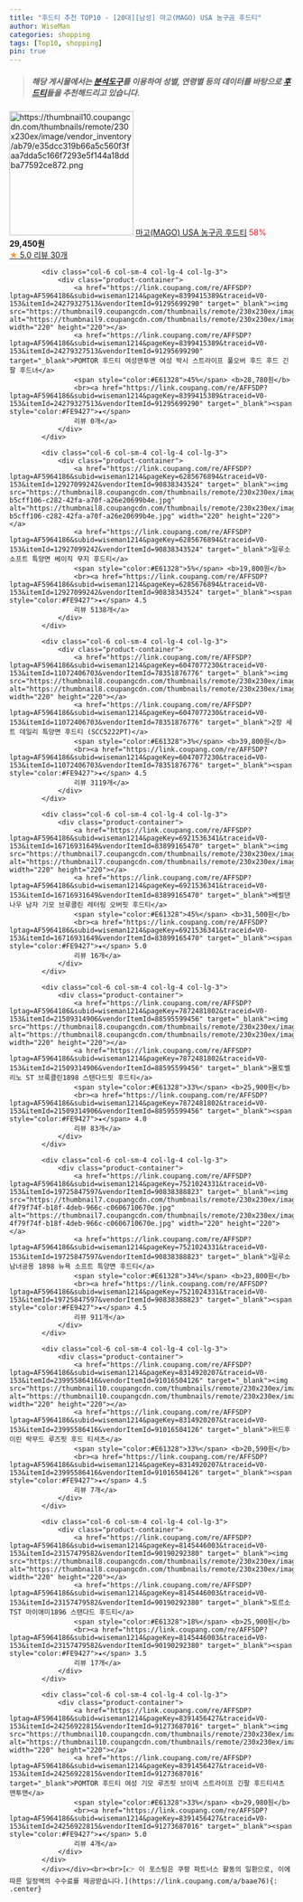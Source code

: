 ```yaml
---
title: "후드티 추천 TOP10 - [20대][남성] 마고(MAGO) USA 농구곰 후드티"
author: WiseMan
categories: shopping
tags: [Top10, shopping]
pin: true
---
```


> ##### 해당 게시물에서는 [**분석도구**](https://itemscout.io/)를 이용하여 **성별**, **연령별** 등의 데이터를 바탕으로 [**후드티**](https://link.coupang.com/a/baae76)들을 추천해드리고 있습니다.
<div class="container"><div class="row">
            <div class="col-6 col-sm-4 col-lg-4 col-lg-3">
                <div class="product-container">
                    <a href="https://link.coupang.com/re/AFFSDP?lptag=AF5964186&subid=wiseman1214&pageKey=8321724626&traceid=V0-153&itemId=24020037696&vendorItemId=91053384715" target="_blank"><img src="https://thumbnail10.coupangcdn.com/thumbnails/remote/230x230ex/image/vendor_inventory/ab79/e35dcc319b66a5c560f3faa7dda5c166f7293e5f144a18ddba77592ce872.png" alt="https://thumbnail10.coupangcdn.com/thumbnails/remote/230x230ex/image/vendor_inventory/ab79/e35dcc319b66a5c560f3faa7dda5c166f7293e5f144a18ddba77592ce872.png" width="220" height="220"></a>
                    <a href="https://link.coupang.com/re/AFFSDP?lptag=AF5964186&subid=wiseman1214&pageKey=8321724626&traceid=V0-153&itemId=24020037696&vendorItemId=91053384715" target="_blank">마고(MAGO) USA 농구곰 후드티</a>
                    <span style="color:#E61328">58%</span> <b>29,450원</b>
                    <br><a href="https://link.coupang.com/re/AFFSDP?lptag=AF5964186&subid=wiseman1214&pageKey=8321724626&traceid=V0-153&itemId=24020037696&vendorItemId=91053384715" target="_blank"><span style="color:#FE9427">★</span> 5.0
                    리뷰 30개</a>
                </div>
            </div>
            
            <div class="col-6 col-sm-4 col-lg-4 col-lg-3">
                <div class="product-container">
                    <a href="https://link.coupang.com/re/AFFSDP?lptag=AF5964186&subid=wiseman1214&pageKey=8399415389&traceid=V0-153&itemId=24279327513&vendorItemId=91295699290" target="_blank"><img src="https://thumbnail9.coupangcdn.com/thumbnails/remote/230x230ex/image/vendor_inventory/6599/a48dfc2a749d8042d206ff0436e6865059f4bfa9090995cb14f2a70f47e2.jpg" alt="https://thumbnail9.coupangcdn.com/thumbnails/remote/230x230ex/image/vendor_inventory/6599/a48dfc2a749d8042d206ff0436e6865059f4bfa9090995cb14f2a70f47e2.jpg" width="220" height="220"></a>
                    <a href="https://link.coupang.com/re/AFFSDP?lptag=AF5964186&subid=wiseman1214&pageKey=8399415389&traceid=V0-153&itemId=24279327513&vendorItemId=91295699290" target="_blank">POMTOR 후드티 여성맨투맨 여성 박시 스트라이프 풀오버 후드 후드 긴팔 후드녀</a>
                    <span style="color:#E61328">45%</span> <b>28,780원</b>
                    <br><a href="https://link.coupang.com/re/AFFSDP?lptag=AF5964186&subid=wiseman1214&pageKey=8399415389&traceid=V0-153&itemId=24279327513&vendorItemId=91295699290" target="_blank"><span style="color:#FE9427">★</span> 
                    리뷰 0개</a>
                </div>
            </div>
            
            <div class="col-6 col-sm-4 col-lg-4 col-lg-3">
                <div class="product-container">
                    <a href="https://link.coupang.com/re/AFFSDP?lptag=AF5964186&subid=wiseman1214&pageKey=6285676894&traceid=V0-153&itemId=12927099242&vendorItemId=90838343524" target="_blank"><img src="https://thumbnail8.coupangcdn.com/thumbnails/remote/230x230ex/image/retail/images/1677772712040349-b5cff106-c282-42fa-a70f-a26e20699b4e.jpg" alt="https://thumbnail8.coupangcdn.com/thumbnails/remote/230x230ex/image/retail/images/1677772712040349-b5cff106-c282-42fa-a70f-a26e20699b4e.jpg" width="220" height="220"></a>
                    <a href="https://link.coupang.com/re/AFFSDP?lptag=AF5964186&subid=wiseman1214&pageKey=6285676894&traceid=V0-153&itemId=12927099242&vendorItemId=90838343524" target="_blank">일루소 소프트 특양면 베이직 무지 후드티</a>
                    <span style="color:#E61328">5%</span> <b>19,800원</b>
                    <br><a href="https://link.coupang.com/re/AFFSDP?lptag=AF5964186&subid=wiseman1214&pageKey=6285676894&traceid=V0-153&itemId=12927099242&vendorItemId=90838343524" target="_blank"><span style="color:#FE9427">★</span> 4.5
                    리뷰 5138개</a>
                </div>
            </div>
            
            <div class="col-6 col-sm-4 col-lg-4 col-lg-3">
                <div class="product-container">
                    <a href="https://link.coupang.com/re/AFFSDP?lptag=AF5964186&subid=wiseman1214&pageKey=6047077230&traceid=V0-153&itemId=11072406703&vendorItemId=78351876776" target="_blank"><img src="https://thumbnail8.coupangcdn.com/thumbnails/remote/230x230ex/image/vendor_inventory/e714/6fdf42b2bf09797eb80e4c473900ab30cfd653517c57c1e9381a2df900bf.jpg" alt="https://thumbnail8.coupangcdn.com/thumbnails/remote/230x230ex/image/vendor_inventory/e714/6fdf42b2bf09797eb80e4c473900ab30cfd653517c57c1e9381a2df900bf.jpg" width="220" height="220"></a>
                    <a href="https://link.coupang.com/re/AFFSDP?lptag=AF5964186&subid=wiseman1214&pageKey=6047077230&traceid=V0-153&itemId=11072406703&vendorItemId=78351876776" target="_blank">2장 세트 데일리 특양면 후드티 (SCC5222PT)</a>
                    <span style="color:#E61328">3%</span> <b>39,800원</b>
                    <br><a href="https://link.coupang.com/re/AFFSDP?lptag=AF5964186&subid=wiseman1214&pageKey=6047077230&traceid=V0-153&itemId=11072406703&vendorItemId=78351876776" target="_blank"><span style="color:#FE9427">★</span> 4.5
                    리뷰 3119개</a>
                </div>
            </div>
            
            <div class="col-6 col-sm-4 col-lg-4 col-lg-3">
                <div class="product-container">
                    <a href="https://link.coupang.com/re/AFFSDP?lptag=AF5964186&subid=wiseman1214&pageKey=6921536341&traceid=V0-153&itemId=16716931649&vendorItemId=83899165470" target="_blank"><img src="https://thumbnail7.coupangcdn.com/thumbnails/remote/230x230ex/image/vendor_inventory/ee18/7031ecb90fca73212c230fe41d133936fa92c544fc0942622a6c5e6c7fbd.jpg" alt="https://thumbnail7.coupangcdn.com/thumbnails/remote/230x230ex/image/vendor_inventory/ee18/7031ecb90fca73212c230fe41d133936fa92c544fc0942622a6c5e6c7fbd.jpg" width="220" height="220"></a>
                    <a href="https://link.coupang.com/re/AFFSDP?lptag=AF5964186&subid=wiseman1214&pageKey=6921536341&traceid=V0-153&itemId=16716931649&vendorItemId=83899165470" target="_blank">베럴댄나우 남자 기모 브루클린 레터링 오버핏 후드티</a>
                    <span style="color:#E61328">45%</span> <b>31,500원</b>
                    <br><a href="https://link.coupang.com/re/AFFSDP?lptag=AF5964186&subid=wiseman1214&pageKey=6921536341&traceid=V0-153&itemId=16716931649&vendorItemId=83899165470" target="_blank"><span style="color:#FE9427">★</span> 5.0
                    리뷰 16개</a>
                </div>
            </div>
            
            <div class="col-6 col-sm-4 col-lg-4 col-lg-3">
                <div class="product-container">
                    <a href="https://link.coupang.com/re/AFFSDP?lptag=AF5964186&subid=wiseman1214&pageKey=7872481802&traceid=V0-153&itemId=21509314906&vendorItemId=88595599456" target="_blank"><img src="https://thumbnail8.coupangcdn.com/thumbnails/remote/230x230ex/image/vendor_inventory/5657/2233a18b091f8bcb48d9c49db57adcd331fba5529e18b8b3356d3e776233.png" alt="https://thumbnail8.coupangcdn.com/thumbnails/remote/230x230ex/image/vendor_inventory/5657/2233a18b091f8bcb48d9c49db57adcd331fba5529e18b8b3356d3e776233.png" width="220" height="220"></a>
                    <a href="https://link.coupang.com/re/AFFSDP?lptag=AF5964186&subid=wiseman1214&pageKey=7872481802&traceid=V0-153&itemId=21509314906&vendorItemId=88595599456" target="_blank">몰토벨리노 ST 브룩클린1898 스탠다드핏 후드티</a>
                    <span style="color:#E61328">33%</span> <b>25,900원</b>
                    <br><a href="https://link.coupang.com/re/AFFSDP?lptag=AF5964186&subid=wiseman1214&pageKey=7872481802&traceid=V0-153&itemId=21509314906&vendorItemId=88595599456" target="_blank"><span style="color:#FE9427">★</span> 4.0
                    리뷰 83개</a>
                </div>
            </div>
            
            <div class="col-6 col-sm-4 col-lg-4 col-lg-3">
                <div class="product-container">
                    <a href="https://link.coupang.com/re/AFFSDP?lptag=AF5964186&subid=wiseman1214&pageKey=7521024331&traceid=V0-153&itemId=19725847597&vendorItemId=90838388823" target="_blank"><img src="https://thumbnail7.coupangcdn.com/thumbnails/remote/230x230ex/image/retail/images/1785013963157857-4f79f74f-b18f-4deb-966c-c0606710670e.jpg" alt="https://thumbnail7.coupangcdn.com/thumbnails/remote/230x230ex/image/retail/images/1785013963157857-4f79f74f-b18f-4deb-966c-c0606710670e.jpg" width="220" height="220"></a>
                    <a href="https://link.coupang.com/re/AFFSDP?lptag=AF5964186&subid=wiseman1214&pageKey=7521024331&traceid=V0-153&itemId=19725847597&vendorItemId=90838388823" target="_blank">일루소 남녀공용 1898 뉴욕 소프트 특양면 후드티</a>
                    <span style="color:#E61328">34%</span> <b>23,800원</b>
                    <br><a href="https://link.coupang.com/re/AFFSDP?lptag=AF5964186&subid=wiseman1214&pageKey=7521024331&traceid=V0-153&itemId=19725847597&vendorItemId=90838388823" target="_blank"><span style="color:#FE9427">★</span> 4.5
                    리뷰 911개</a>
                </div>
            </div>
            
            <div class="col-6 col-sm-4 col-lg-4 col-lg-3">
                <div class="product-container">
                    <a href="https://link.coupang.com/re/AFFSDP?lptag=AF5964186&subid=wiseman1214&pageKey=8314920207&traceid=V0-153&itemId=23995586416&vendorItemId=91016504126" target="_blank"><img src="https://thumbnail10.coupangcdn.com/thumbnails/remote/230x230ex/image/rs_quotation_api/kw00l1rg/9aebbb7b1b644947981f154eedd5d366.jpg" alt="https://thumbnail10.coupangcdn.com/thumbnails/remote/230x230ex/image/rs_quotation_api/kw00l1rg/9aebbb7b1b644947981f154eedd5d366.jpg" width="220" height="220"></a>
                    <a href="https://link.coupang.com/re/AFFSDP?lptag=AF5964186&subid=wiseman1214&pageKey=8314920207&traceid=V0-153&itemId=23995586416&vendorItemId=91016504126" target="_blank">위드후이린 락무드 루즈핏 후드 티셔츠</a>
                    <span style="color:#E61328">33%</span> <b>20,590원</b>
                    <br><a href="https://link.coupang.com/re/AFFSDP?lptag=AF5964186&subid=wiseman1214&pageKey=8314920207&traceid=V0-153&itemId=23995586416&vendorItemId=91016504126" target="_blank"><span style="color:#FE9427">★</span> 4.5
                    리뷰 7개</a>
                </div>
            </div>
            
            <div class="col-6 col-sm-4 col-lg-4 col-lg-3">
                <div class="product-container">
                    <a href="https://link.coupang.com/re/AFFSDP?lptag=AF5964186&subid=wiseman1214&pageKey=8145446003&traceid=V0-153&itemId=23157479582&vendorItemId=90190292380" target="_blank"><img src="https://thumbnail8.coupangcdn.com/thumbnails/remote/230x230ex/image/vendor_inventory/93e1/a96bb9389ea4ad1567375f7630fe9438833abc4e3961da2869bf7073e475.png" alt="https://thumbnail8.coupangcdn.com/thumbnails/remote/230x230ex/image/vendor_inventory/93e1/a96bb9389ea4ad1567375f7630fe9438833abc4e3961da2869bf7073e475.png" width="220" height="220"></a>
                    <a href="https://link.coupang.com/re/AFFSDP?lptag=AF5964186&subid=wiseman1214&pageKey=8145446003&traceid=V0-153&itemId=23157479582&vendorItemId=90190292380" target="_blank">토르소 TST 마이애미1896 스탠다드 후드티</a>
                    <span style="color:#E61328">18%</span> <b>25,900원</b>
                    <br><a href="https://link.coupang.com/re/AFFSDP?lptag=AF5964186&subid=wiseman1214&pageKey=8145446003&traceid=V0-153&itemId=23157479582&vendorItemId=90190292380" target="_blank"><span style="color:#FE9427">★</span> 3.5
                    리뷰 17개</a>
                </div>
            </div>
            
            <div class="col-6 col-sm-4 col-lg-4 col-lg-3">
                <div class="product-container">
                    <a href="https://link.coupang.com/re/AFFSDP?lptag=AF5964186&subid=wiseman1214&pageKey=8391456427&traceid=V0-153&itemId=24256922815&vendorItemId=91273687016" target="_blank"><img src="https://thumbnail10.coupangcdn.com/thumbnails/remote/230x230ex/image/vendor_inventory/c013/56ab404b858f784b5656cc2b3b9b4ab493a35b0114200563942e8675ae8b.jpg" alt="https://thumbnail10.coupangcdn.com/thumbnails/remote/230x230ex/image/vendor_inventory/c013/56ab404b858f784b5656cc2b3b9b4ab493a35b0114200563942e8675ae8b.jpg" width="220" height="220"></a>
                    <a href="https://link.coupang.com/re/AFFSDP?lptag=AF5964186&subid=wiseman1214&pageKey=8391456427&traceid=V0-153&itemId=24256922815&vendorItemId=91273687016" target="_blank">POMTOR 후드티 여성 기모 루즈핏 브이넥 스트라이프 긴팔 후드티셔츠 맨투맨</a>
                    <span style="color:#E61328">33%</span> <b>29,980원</b>
                    <br><a href="https://link.coupang.com/re/AFFSDP?lptag=AF5964186&subid=wiseman1214&pageKey=8391456427&traceid=V0-153&itemId=24256922815&vendorItemId=91273687016" target="_blank"><span style="color:#FE9427">★</span> 5.0
                    리뷰 4개</a>
                </div>
            </div>
            </div></div><br><br>[👉 이 포스팅은 쿠팡 파트너스 활동의 일환으로, 이에 따른 일정액의 수수료를 제공받습니다.](https://link.coupang.com/a/baae76){: .center}